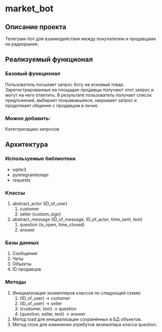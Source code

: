 # market_bot
## Описание проекта
Телеграм-бот для взаимодействия между покупателем и продавцами на радиорынке.
## Реализуемый функционал
### Базовый функционал
Пользователь посылает запрос боту на искомый товар. Зарегистрированные на площадке продавцы получают этот запрос и могут на него ответить. В результате пользователь получает список предложений, выбирает понравившееся, закрывает запрос и продолжает общение с продавцом в личке.
### Можно добавить:
Категоризацию запросов
## Архитектура
### Используемые библиотеки
- sqlite3
- pytelegrambotapi
- requests
### Классы
1. abstract_actor (ID_of_user)
   1. customer
   2. seller (custom_sign)
2. abstract_message (ID_of_message, ID_of_actor, time_sent, text)
   1. question (is_open, time_closed)
   2. answer
### Базы данных
1. Сообщения
2. Чаты
3. Объекты
4. ID продавцов
### Методы
1. Инициализация экземпляров классов по следующей схеме:
   1. (ID_of_user) -> customer
   2. (ID_of_user) -> seller
   3. (customer, text) -> question
   4. (question, seller, text) -> answer
2. Метод load для инициализации сохранённых в БД объектов.
3. Метод close для изменения атрибутов экземлпяра класса question.
